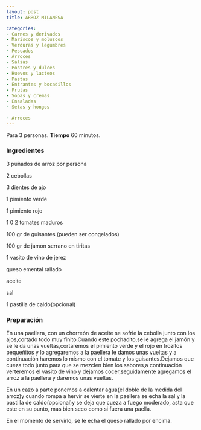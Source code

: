 ```yaml
---
layout: post
title: ARROZ MILANESA

categories:
- Carnes y derivados
- Mariscos y moluscos
- Verduras y legumbres
- Pescados
- Arroces
- Salsas
- Postres y dulces
- Huevos y lacteos
- Pastas
- Entrantes y bocadillos
- Frutas
- Sopas y cremas
- Ensaladas
- Setas y hongos

- Arroces
---
```

Para 3 personas.
<b>Tiempo</b> 60 minutos.

<h3>Ingredientes</h3>
3 puñados de arroz por persona

2 cebollas

3 dientes de ajo

1 pimiento verde

1 pimiento rojo

1 0 2 tomates maduros

100 gr de guisantes (pueden ser congelados)

100 gr de jamon serrano en tiritas

1 vasito de vino de jerez

queso emental rallado

aceite

sal

1 pastilla de caldo(opcional)

<h3>Preparación</h3>
En una paellera, con un chorreón de aceite se sofrie la cebolla junto con los ajos,cortado todo muy finito.Cuando este pochadito,se le agrega el jamón y se le da unas vueltas,cortaremos el pimiento verde y el rojo en trozitos pequeñitos y lo agregaremos a la paellera le damos unas vueltas y a continuación haremos lo mismo con el tomate y los guisantes.Dejamos que cueza todo junto para que se mezclen bien los sabores,a continuación verteremos el vasito de vino y dejamos cocer,seguidamente agregamos el arroz a la paellera y daremos unas vueltas.

En un cazo a parte ponemos a calentar agua(el doble de la medida del arroz)y cuando rompa a hervir se vierte en la paellera se echa la sal y la pastilla de caldo(opcional)y se deja que cueza a fuego moderado, asta que este en su punto, mas bien seco como si fuera una paella.

En el momento de servirlo, se le echa el queso rallado por encima.

